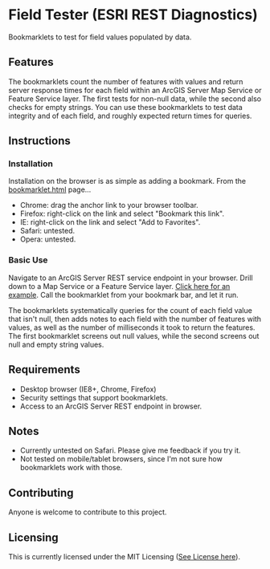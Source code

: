 # Field Tester (ESRI REST Diagnostics) 

Bookmarklets to test for field values populated by data.

## Features

The bookmarklets count the number of features with values and return server response times for each field within an ArcGIS Server Map Service or Feature Service layer. The first tests for non-null data, while the second also checks for empty strings. You can use these bookmarklets to test data integrity and of each field, and roughly expected return times for queries. 

## Instructions

### Installation

Installation on the browser is as simple as adding a bookmark. From the [bookmarklet.html](https://github.com/raykendo/ESRI_REST_Diagnostics/blob/master/bookmarklets.html) page... 

- Chrome: drag the anchor link to your browser toolbar.
- Firefox: right-click on the link and select "Bookmark this link".
- IE: right-click on the link and select "Add to Favorites".
- Safari: untested.
- Opera: untested.

### Basic Use

Navigate to an ArcGIS Server REST service endpoint in your browser. Drill down to a Map Service or a Feature Service layer. [Click here for an example](http://sampleserver6.arcgisonline.com/arcgis/rest/services/Census/MapServer/3). Call the bookmarklet from your bookmark bar, and let it run.

The bookmarklets systematically queries for the count of each field value that isn't null, then adds notes to each field with the number of features with values, as well as the number of milliseconds it took to return the features. The first bookmarklet screens out null values, while the second screens out null and empty string values.

## Requirements

- Desktop browser (IE8+, Chrome, Firefox)
- Security settings that support bookmarklets.
- Access to an ArcGIS Server REST endpoint in browser.

## Notes

- Currently untested on Safari. Please give me feedback if you try it.
- Not tested on mobile/tablet browsers, since I'm not sure how bookmarklets work with those. 

## Contributing

Anyone is welcome to contribute to this project.

## Licensing

This is currently licensed under the MIT Licensing ([See License here](https://github.com/raykendo/ESRI_REST_Diagnostics/blob/master/LICENSE)).